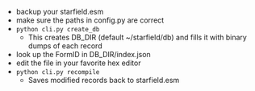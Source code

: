 - backup your starfield.esm
- make sure the paths in config.py are correct
- `python cli.py create_db`
  - This creates DB_DIR (default ~/starfield/db) and fills it with binary dumps of each record
- look up the FormID in DB_DIR/index.json
- edit the file in your favorite hex editor
- `python cli.py recompile`
  - Saves modified records back to starfield.esm